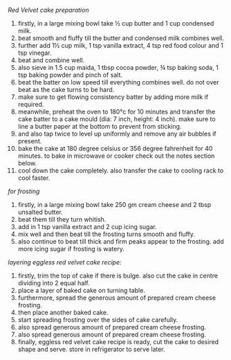 *Red Velvet cake preparation*

1. firstly, in a large mixing bowl take ½ cup butter and 1 cup condensed milk.
2. beat smooth and fluffy till the butter and condensed milk combines well.
3. further add 1½ cup milk, 1 tsp vanilla extract, 4 tsp red food colour and 1 tsp vinegar.
4. beat and combine well.
5. also sieve in 1.5 cup maida, 1 tbsp cocoa powder, ¾ tsp baking soda, 1 tsp baking powder and pinch of salt.
6. beat the batter on low speed till everything combines well. do not over beat as the cake turns to be hard.
7. make sure to get flowing consistency batter by adding more milk if required.
8. meanwhile, preheat the oven to 180°c for 10 minutes and transfer the cake batter to a cake mould (dia: 7 inch, height: 4 inch). make sure to line a butter paper at the bottom to prevent from sticking.
9. and also tap twice to level up uniformly and remove any air bubbles if present.
10. bake the cake at 180 degree celsius or 356 degree fahrenheit for 40 minutes. to bake in microwave or cooker check out the notes section below.
11. cool down the cake completely. also transfer the cake to cooling rack to cool faster.

*for frosting*

1. firstly, in a large mixing bowl take 250 gm cream cheese and 2 tbsp unsalted butter.
2. beat them till they turn whitish.
3. add in 1 tsp vanilla extract and 2 cup icing sugar.
4. mix well and then beat till the frosting turns smooth and fluffy.
5. also continue to beat till thick and firm peaks appear to the frosting. add more icing sugar if frosting is watery.

*layering eggless red velvet cake recipe:*

1. firstly, trim the top of cake if there is bulge. also cut the cake in centre dividing into 2 equal half.
2. place a layer of baked cake on turning table.
3. furthermore, spread the generous amount of prepared cream cheese frosting.
4. then place another baked cake.
5. start spreading frosting over the sides of cake carefully.
6. also spread generous amount of prepared cream cheese frosting.
7. also spread generous amount of prepared cream cheese frosting.
8. finally, eggless red velvet cake recipe is ready, cut the cake to desired shape and serve. store in refrigerator to serve later.